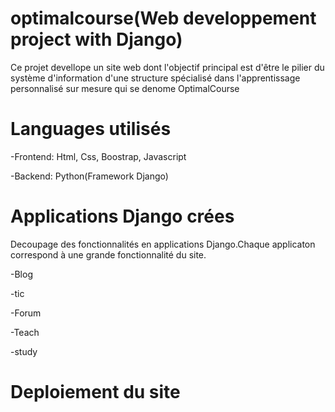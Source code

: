# optimalcourse(Web developpement project with Django)

Ce projet devellope un site web dont l'objectif principal est d'être le pilier du système d'information d'une structure spécialisé dans l'apprentissage personnalisé sur mesure qui se denome OptimalCourse
# Languages utilisés
-Frontend: Html, Css, Boostrap, Javascript

-Backend: Python(Framework Django)
# Applications Django crées
Decoupage des fonctionnalités en applications Django.Chaque applicaton correspond à une grande fonctionnalité du site.

-Blog

-tic

-Forum

-Teach

-study



# Deploiement du site
